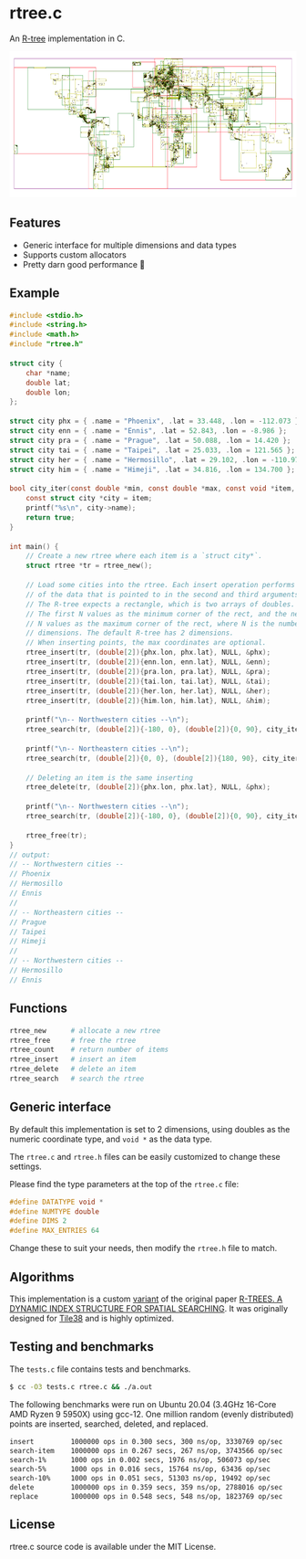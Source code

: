 # rtree.c

An [R-tree](https://en.wikipedia.org/wiki/R-tree) implementation in C. 

<img src="cities.png" width="512" height="256" border="0" alt="Cities">

## Features

- Generic interface for multiple dimensions and data types
- Supports custom allocators
- Pretty darn good performance 🚀

## Example

```c
#include <stdio.h>
#include <string.h>
#include <math.h>
#include "rtree.h"

struct city {
    char *name;
    double lat;
    double lon;
};

struct city phx = { .name = "Phoenix", .lat = 33.448, .lon = -112.073 };
struct city enn = { .name = "Ennis", .lat = 52.843, .lon = -8.986 };
struct city pra = { .name = "Prague", .lat = 50.088, .lon = 14.420 };
struct city tai = { .name = "Taipei", .lat = 25.033, .lon = 121.565 };
struct city her = { .name = "Hermosillo", .lat = 29.102, .lon = -110.977 };
struct city him = { .name = "Himeji", .lat = 34.816, .lon = 134.700 };

bool city_iter(const double *min, const double *max, const void *item, void *udata) {
    const struct city *city = item;
    printf("%s\n", city->name);
    return true;
}

int main() {
    // Create a new rtree where each item is a `struct city*`. 
    struct rtree *tr = rtree_new();

    // Load some cities into the rtree. Each insert operation performs a copy
    // of the data that is pointed to in the second and third arguments. 
    // The R-tree expects a rectangle, which is two arrays of doubles. 
    // The first N values as the minimum corner of the rect, and the next
    // N values as the maximum corner of the rect, where N is the number of
    // dimensions. The default R-tree has 2 dimensions.
    // When inserting points, the max coordinates are optional.
    rtree_insert(tr, (double[2]){phx.lon, phx.lat}, NULL, &phx);
    rtree_insert(tr, (double[2]){enn.lon, enn.lat}, NULL, &enn);
    rtree_insert(tr, (double[2]){pra.lon, pra.lat}, NULL, &pra);
    rtree_insert(tr, (double[2]){tai.lon, tai.lat}, NULL, &tai);
    rtree_insert(tr, (double[2]){her.lon, her.lat}, NULL, &her);
    rtree_insert(tr, (double[2]){him.lon, him.lat}, NULL, &him);
    
    printf("\n-- Northwestern cities --\n");
    rtree_search(tr, (double[2]){-180, 0}, (double[2]){0, 90}, city_iter, NULL);

    printf("\n-- Northeastern cities --\n");
    rtree_search(tr, (double[2]){0, 0}, (double[2]){180, 90}, city_iter, NULL);

    // Deleting an item is the same inserting
    rtree_delete(tr, (double[2]){phx.lon, phx.lat}, NULL, &phx);

    printf("\n-- Northwestern cities --\n");
    rtree_search(tr, (double[2]){-180, 0}, (double[2]){0, 90}, city_iter, NULL);

    rtree_free(tr);
}
// output:
// -- Northwestern cities --
// Phoenix
// Hermosillo
// Ennis
// 
// -- Northeastern cities --
// Prague
// Taipei
// Himeji
// 
// -- Northwestern cities --
// Hermosillo
// Ennis
```

## Functions

```sh
rtree_new      # allocate a new rtree
rtree_free     # free the rtree
rtree_count    # return number of items
rtree_insert   # insert an item
rtree_delete   # delete an item
rtree_search   # search the rtree
```

## Generic interface

By default this implementation is set to 2 dimensions, using doubles as the
numeric coordinate type, and `void *` as the data type.

The `rtree.c` and `rtree.h` files can be easily customized to change these
settings.

Please find the type parameters at the top of the `rtree.c` file:

```c
#define DATATYPE void * 
#define NUMTYPE double
#define DIMS 2
#define MAX_ENTRIES 64
```

Change these to suit your needs, then modify the `rtree.h` file to match.

## Algorithms

This implementation is a custom [variant](https://github.com/tidwall/rtree#algorithms) of the original paper [R-TREES. A DYNAMIC INDEX STRUCTURE FOR SPATIAL SEARCHING](http://www-db.deis.unibo.it/courses/SI-LS/papers/Gut84.pdf). It was originally designed for [Tile38](https://github.com/tidwall/tile38) and is highly optimized.

## Testing and benchmarks

The `tests.c` file contains tests and benchmarks.

```sh
$ cc -O3 tests.c rtree.c && ./a.out 
```

The following benchmarks were run on Ubuntu 20.04 (3.4GHz 16-Core AMD Ryzen 9 5950X) using gcc-12. 
One million random (evenly distributed) points are inserted, searched, deleted, and replaced.

```
insert         1000000 ops in 0.300 secs, 300 ns/op, 3330769 op/sec
search-item    1000000 ops in 0.267 secs, 267 ns/op, 3743566 op/sec
search-1%      1000 ops in 0.002 secs, 1976 ns/op, 506073 op/sec
search-5%      1000 ops in 0.016 secs, 15764 ns/op, 63436 op/sec
search-10%     1000 ops in 0.051 secs, 51303 ns/op, 19492 op/sec
delete         1000000 ops in 0.359 secs, 359 ns/op, 2788016 op/sec
replace        1000000 ops in 0.548 secs, 548 ns/op, 1823769 op/sec
```

## License

rtree.c source code is available under the MIT License.
